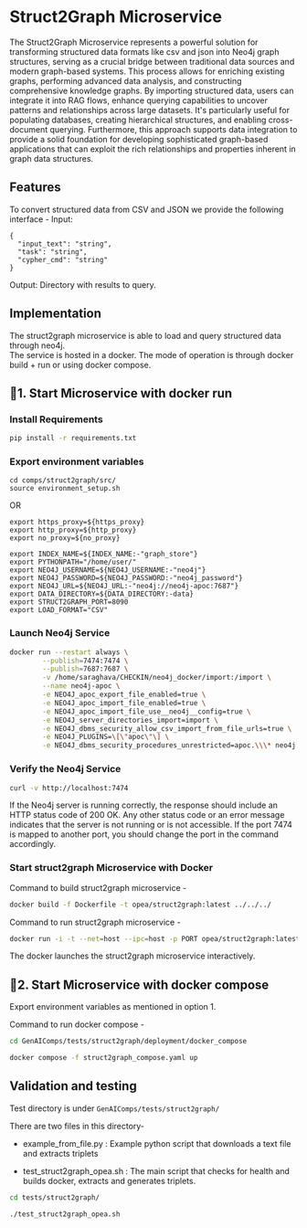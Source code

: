 # Struct2Graph Microservice

The Struct2Graph Microservice represents a powerful solution for transforming structured data formats like csv and json into Neo4j graph structures, serving as a crucial bridge between traditional data sources and modern graph-based systems. This process allows for enriching existing graphs, performing advanced data analysis, and constructing comprehensive knowledge graphs.
By importing structured data, users can integrate it into RAG flows, enhance querying capabilities to uncover patterns and relationships across large datasets. It's particularly useful for populating databases, creating hierarchical structures, and enabling cross-document querying. Furthermore, this approach supports data integration to provide a solid foundation for developing sophisticated graph-based applications that can exploit the rich relationships and properties inherent in graph data structures.

## Features

To convert structured data from CSV and JSON we provide the following interface -
Input:

```
{
  "input_text": "string",
  "task": "string",
  "cypher_cmd": "string"
}
```

Output: Directory with results to query.

## Implementation

The struct2graph microservice is able to load and query structured data through neo4j.  
The service is hosted in a docker. The mode of operation is through docker build + run or using docker compose.

## 🚀1. Start Microservice with docker run

### Install Requirements

```bash
pip install -r requirements.txt
```

### Export environment variables

```
cd comps/struct2graph/src/
source environment_setup.sh
```

OR

```
export https_proxy=${https_proxy}
export http_proxy=${http_proxy}
export no_proxy=${no_proxy}

export INDEX_NAME=${INDEX_NAME:-"graph_store"}
export PYTHONPATH="/home/user/"
export NEO4J_USERNAME=${NEO4J_USERNAME:-"neo4j"}
export NEO4J_PASSWORD=${NEO4J_PASSWORD:-"neo4j_password"}
export NEO4J_URL=${NEO4J_URL:-"neo4j://neo4j-apoc:7687"}
export DATA_DIRECTORY=${DATA_DIRECTORY:-data}
export STRUCT2GRAPH_PORT=8090
export LOAD_FORMAT="CSV"
```

### Launch Neo4j Service

```bash
docker run --restart always \
        --publish=7474:7474 \
        --publish=7687:7687 \
        -v /home/saraghava/CHECKIN/neo4j_docker/import:/import \
        --name neo4j-apoc \
        -e NEO4J_apoc_export_file_enabled=true \
        -e NEO4J_apoc_import_file_enabled=true \
        -e NEO4J_apoc_import_file_use__neo4j__config=true \
        -e NEO4J_server_directories_import=import \
        -e NEO4J_dbms_security_allow_csv_import_from_file_urls=true \
        -e NEO4J_PLUGINS=\[\"apoc\"\] \
        -e NEO4J_dbms_security_procedures_unrestricted=apoc.\\\* neo4j:5.23.0
```

### Verify the Neo4j Service

```bash
curl -v http://localhost:7474
```

If the Neo4j server is running correctly, the response should include an HTTP status code of 200 OK. Any other status code or an error message indicates that the server is not running or is not accessible. If the port 7474 is mapped to another port, you should change the port in the command accordingly.

### Start struct2graph Microservice with Docker

Command to build struct2graph microservice -

```bash
docker build -f Dockerfile -t opea/struct2graph:latest ../../../
```

Command to run struct2graph microservice -

```bash
docker run -i -t --net=host --ipc=host -p PORT opea/struct2graph:latest
```

The docker launches the struct2graph microservice interactively.

## 🚀2. Start Microservice with docker compose

Export environment variables as mentioned in option 1.

Command to run docker compose -

```bash
cd GenAIComps/tests/struct2graph/deployment/docker_compose

docker compose -f struct2graph_compose.yaml up
```

## Validation and testing

Test directory is under `GenAIComps/tests/struct2graph/`

There are two files in this directory-

- example_from_file.py : Example python script that downloads a text file and extracts triplets

- test_struct2graph_opea.sh : The main script that checks for health and builds docker, extracts and generates triplets.

```bash
cd tests/struct2graph/

./test_struct2graph_opea.sh
```
